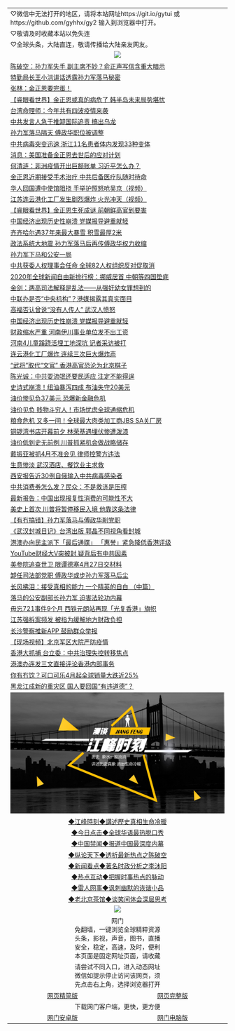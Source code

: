  <table>
 
<tr>
<td colspan="2" align=left>
♡微信中无法打开的地区，请将本站网址https://git.io/gytui 或 https://github.com/gyhhx/gy2 输入到浏览器中打开。 
 </td>
</tr>
 <tr>
 <td colspan="2" align=left>
♡敬请及时收藏本站以免失连
 </td>
   <tr>
<td colspan="2" align=left>
♡全球头条，大陆直连，敬请传播给大陆亲友网友。
 </td>
</tr>
 
 <tr>
    <td colspan="2" align=center><img src="https://cdn.jsdelivr.net/gh/gyoupiodf/im1/%E7%BD%91%E9%97%A8%E6%96%B0%E9%97%BB1.jpg"></td>
 </tr>

<tr><td colspan="2" align="left"><a href="https://xfine.casa/?name=c1160429&key=exgxucyqmkwgvwch&from=gy">陈破空：孙力军失手 副主席不妙？俞正声写信含重大暗示</a></td></tr>
<tr><td colspan="2" align="left"><a href="https://xfine.casa/?name=c1160461&key=exgxucyqmkwgvwch&from=gy">特勤局长王小洪讲话透露孙力军落马秘密</a></td></tr>
<tr><td colspan="2" align="left"><a href="https://xfine.casa/?name=c1160452&key=exgxucyqmkwgvwch&from=gy">张林：金正恩要完蛋！</a></td></tr>
<tr><td colspan="2" align="left"><a href="https://xfine.casa/?name=c1160430&key=exgxucyqmkwgvwch&from=gy">【睿眼看世界】金正恩或真的病危了 韩半岛未来局势堪忧</a></td></tr>
<tr><td colspan="2" align="left"><a href="https://xfine.casa/?name=c1160440&key=exgxucyqmkwgvwch&from=gy">台湾命理师：今年共有四波疫情来袭</a></td></tr>
<tr><td colspan="2" align="left"><a href="https://xfine.casa/?name=c1160479&key=exgxucyqmkwgvwch&from=gy">中共发言人急于推卸国际追责 搞出乌龙</a></td></tr>
<tr><td colspan="2" align="left"><a href="https://xfine.casa/?name=c1160428&key=exgxucyqmkwgvwch&from=gy">孙力军落马隔天 傅政华职位被调整</a></td></tr>
<tr><td colspan="2" align="left"><a href="https://xfine.casa/?name=c1160481&key=exgxucyqmkwgvwch&from=gy">中共病毒突变迅速 浙江11名患者体内发现33种变体</a></td></tr>
<tr><td colspan="2" align="left"><a href="https://xfine.casa/?name=c1160470&key=exgxucyqmkwgvwch&from=gy">消息：美国准备金正恩去世后的应对计划</a></td></tr>
<tr><td colspan="2" align="left"><a href="https://xfine.casa/?name=c1160480&key=exgxucyqmkwgvwch&from=gy">何清涟：非洲疫情开出巨额账单 习近平怎么办？</a></td></tr>
<tr><td colspan="2" align="left"><a href="https://xfine.casa/?name=c1160487&key=exgxucyqmkwgvwch&from=gy">金正恩近期接受手术治疗 中共后备医疗队随时待命</a></td></tr>
<tr><td colspan="2" align="left"><a href="https://xfine.casa/?name=c1160439&key=exgxucyqmkwgvwch&from=gy">华人回国遭中使馆阻挠 手举护照怒呛吴京（视频）</a></td></tr>
<tr><td colspan="2" align="left"><a href="https://xfine.casa/?name=c1160482&key=exgxucyqmkwgvwch&from=gy">江苏连云港化工厂发生剧烈爆炸 火光冲天（视频）</a></td></tr>
<tr><td colspan="2" align="left"><a href="https://xfine.casa/?name=c1160464&key=exgxucyqmkwgvwch&from=gy">【睿眼看世界】金正恩生死成谜 前朝鲜高官到要害</a></td></tr>
<tr><td colspan="2" align="left"><a href="https://xfine.casa/?name=c1160471&key=exgxucyqmkwgvwch&from=gy">中国经济出现历史性崩溃 党媒报导避重就轻</a></td></tr>
<tr><td colspan="2" align="left"><a href="https://xfine.casa/?name=c1160437&key=exgxucyqmkwgvwch&from=gy">齐齐哈尔遇37年来最大暴雪 积雪最厚2米</a></td></tr>
<tr><td colspan="2" align="left"><a href="https://xfine.casa/?name=c1160501&key=exgxucyqmkwgvwch&from=gy">政法系统大地震 孙力军落马后再传傅政华权力收缩</a></td></tr>
<tr><td colspan="2" align="left"><a href="https://xfine.casa/?name=c1160502&key=exgxucyqmkwgvwch&from=gy">孙力军下马和公安一局</a></td></tr>
<tr><td colspan="2" align="left"><a href="https://xfine.casa/?name=c1160499&key=exgxucyqmkwgvwch&from=gy">中共获委人权理事会任命 全球82人权组织反对促取消</a></td></tr>
<tr><td colspan="2" align="left"><a href="https://xfine.casa/?name=c1160472&key=exgxucyqmkwgvwch&from=gy">2020年全球新闻自由新排行榜：挪威居首 中朝等四国垫底</a></td></tr>
<tr><td colspan="2" align="left"><a href="https://xfine.casa/?name=c1160483&key=exgxucyqmkwgvwch&from=gy">金剑：两高司法解释是乱法——从强奸幼女罪想到的</a></td></tr>
<tr><td colspan="2" align="left"><a href="https://xfine.casa/?name=c1160438&key=exgxucyqmkwgvwch&from=gy">中联办是否“中央机构”？港媒揭露其真实面目</a></td></tr>
<tr><td colspan="2" align="left"><a href="https://xfine.casa/?name=c1160491&key=exgxucyqmkwgvwch&from=gy">高福否认曾说“没有人传人” 武汉人愤怒</a></td></tr>
<tr><td colspan="2" align="left"><a href="https://xfine.casa/?name=c1160450&key=exgxucyqmkwgvwch&from=gy">中国经济出现历史性崩溃 党媒报导避重就轻</a></td></tr>
<tr><td colspan="2" align="left"><a href="https://xfine.casa/?name=c1160441&key=exgxucyqmkwgvwch&from=gy">财政缩水严重 河南伊川事业单位发不出工资</a></td></tr>
<tr><td colspan="2" align="left"><a href="https://xfine.casa/?name=c1160453&key=exgxucyqmkwgvwch&from=gy">河南4儿童蹊跷活埋工地深坑 记者采访被打</a></td></tr>
<tr><td colspan="2" align="left"><a href="https://xfine.casa/?name=c1160458&key=exgxucyqmkwgvwch&from=gy">连云港化工厂爆炸 连续三次巨大爆炸声</a></td></tr>
<tr><td colspan="2" align="left"><a href="https://xfine.casa/?name=c1160445&key=exgxucyqmkwgvwch&from=gy">“武将”取代“文官” 香港高官恐沦为北京棋子</a></td></tr>
<tr><td colspan="2" align="left"><a href="https://xfine.casa/?name=c1160463&key=exgxucyqmkwgvwch&from=gy">陈光诚：中共耍流氓还要民适应 注定不能得逞</a></td></tr>
<tr><td colspan="2" align="left"><a href="https://xfine.casa/?name=c1160433&key=exgxucyqmkwgvwch&from=gy">史诗式崩溃！纽油暴泻四成 布油失守20美元</a></td></tr>
<tr><td colspan="2" align="left"><a href="https://xfine.casa/?name=c1160431&key=exgxucyqmkwgvwch&from=gy">油价惨见负37美元 恐爆新金融危机</a></td></tr>
<tr><td colspan="2" align="left"><a href="https://xfine.casa/?name=c1160448&key=exgxucyqmkwgvwch&from=gy">油价见负 贱物斗穷人！市场忧虑全球通缩危机</a></td></tr>
<tr><td colspan="2" align="left"><a href="https://xfine.casa/?name=c1160455&key=exgxucyqmkwgvwch&from=gy">粮食危机 又多一间！全球最大肉类加工商JBS SA关厂房</a></td></tr>
<tr><td colspan="2" align="left"><a href="https://xfine.casa/?name=c1160496&key=exgxucyqmkwgvwch&from=gy">铜锣湾书店开幕前夕 林荣基遇埋伏惨遭泼漆</a></td></tr>
<tr><td colspan="2" align="left"><a href="https://xfine.casa/?name=c1160426&key=exgxucyqmkwgvwch&from=gy">油价低到史无前例 川普抓紧机会做战略储存</a></td></tr>
<tr><td colspan="2" align="left"><a href="https://xfine.casa/?name=c1160427&key=exgxucyqmkwgvwch&from=gy">戴振亚被抓4月不准会见 律师控警方违法</a></td></tr>
<tr><td colspan="2" align="left"><a href="https://xfine.casa/?name=c1160494&key=exgxucyqmkwgvwch&from=gy">生意惨淡 武汉酒店、餐饮业主求救</a></td></tr>
<tr><td colspan="2" align="left"><a href="https://xfine.casa/?name=c1160473&key=exgxucyqmkwgvwch&from=gy">西安报告近30例自俄输入中共病毒感染者</a></td></tr>
<tr><td colspan="2" align="left"><a href="https://xfine.casa/?name=c1160460&key=exgxucyqmkwgvwch&from=gy">中共消费券怎么发？民众：不是救济是压榨</a></td></tr>
<tr><td colspan="2" align="left"><a href="https://xfine.casa/?name=c1160457&key=exgxucyqmkwgvwch&from=gy">最新报告：中国出现报复性消费的可能性不大</a></td></tr>
<tr><td colspan="2" align="left"><a href="https://xfine.casa/?name=c1160454&key=exgxucyqmkwgvwch&from=gy">美史上首次 川普将暂停移民入境 他靠这条法律</a></td></tr>
<tr><td colspan="2" align="left"><a href="https://xfine.casa/?name=c1160478&key=exgxucyqmkwgvwch&from=gy">【有冇搞错】孙力军落马与傅政华削党职</a></td></tr>
<tr><td colspan="2" align="left"><a href="https://xfine.casa/?name=c1160495&key=exgxucyqmkwgvwch&from=gy">《武汉封城日记》台湾出版 郭晶不同视角看封城</a></td></tr>
<tr><td colspan="2" align="left"><a href="https://xfine.casa/?name=c1160497&key=exgxucyqmkwgvwch&from=gy">港澳办向民主派下「最后通牒」 「惠誉」紧急降低香港评级</a></td></tr>
<tr><td colspan="2" align="left"><a href="https://xfine.casa/?name=c1160486&key=exgxucyqmkwgvwch&from=gy">YouTube财经大V突被封 疑背后有中共因素</a></td></tr>
<tr><td colspan="2" align="left"><a href="https://xfine.casa/?name=c1160466&key=exgxucyqmkwgvwch&from=gy">美参院追查世卫 限谭德塞4月27日交材料</a></td></tr>
<tr><td colspan="2" align="left"><a href="https://xfine.casa/?name=c1160508&key=exgxucyqmkwgvwch&from=gy">卸任司法部党职 傅政华或步孙力军落马后尘</a></td></tr>
<tr><td colspan="2" align="left"><a href="https://xfine.casa/?name=c1160484&key=exgxucyqmkwgvwch&from=gy">长风拂泪：接受真相的能力 一个精英的自白 （中篇）</a></td></tr>
<tr><td colspan="2" align="left"><a href="https://xfine.casa/?name=c1160451&key=exgxucyqmkwgvwch&from=gy">落马的公安副部长孙力军 迫害法轮功内幕</a></td></tr>
<tr><td colspan="2" align="left"><a href="https://xfine.casa/?name=c1160498&key=exgxucyqmkwgvwch&from=gy">毋忘721事件9个月 西铁元朗站再现「光复香港」旗帜</a></td></tr>
<tr><td colspan="2" align="left"><a href="https://xfine.casa/?name=c1160467&key=exgxucyqmkwgvwch&from=gy">江苏强拆案频发 被指为缓解地方财政负担</a></td></tr>
<tr><td colspan="2" align="left"><a href="https://xfine.casa/?name=c1160492&key=exgxucyqmkwgvwch&from=gy">长沙警察推新APP 鼓励群众举报</a></td></tr>
<tr><td colspan="2" align="left"><a href="https://xfine.casa/?name=c1160507&key=exgxucyqmkwgvwch&from=gy">【现场视频】北京军区大院严防疫情</a></td></tr>
<tr><td colspan="2" align="left"><a href="https://xfine.casa/?name=c1160436&key=exgxucyqmkwgvwch&from=gy">香港大抓捕 台立委：中共治理失控转移焦点</a></td></tr>
<tr><td colspan="2" align="left"><a href="https://xfine.casa/?name=c1160500&key=exgxucyqmkwgvwch&from=gy">港澳办连发三文直接评论香港内部事务</a></td></tr>
<tr><td colspan="2" align="left"><a href="https://xfine.casa/?name=c1160432&key=exgxucyqmkwgvwch&from=gy">你有冇饮？可口可乐4月起全球销量大跌近25%</a></td></tr>
<tr><td colspan="2" align="left"><a href="https://xfine.casa/?name=c1160493&key=exgxucyqmkwgvwch&from=gy">黑龙江成新的重灾区 国人要回国“有违道德”？</a></td></tr>

 <tr>
   <td colspan="2" align=center><img src="https://github.com/gyoupiodf/im1/blob/master/jf-1.jpg"></td>
  </tr>
   <tr>
   <td colspan="2" align=center> 
<a href="https://xfine.casa/oo.aspx?name=c922850&key=exgxucyqmkwgvwch&from=gy&tag=9877">◆江峰時刻◆講述歷史真相生命冷暖</a><br/>
    </td>
  </tr>
   <tr>
   <td colspan="2" align=center> 
<a href="https://xfine.casa/oo.aspx?name=c816850&key=exgxucyqmkwgvwch&from=gy&tag=9877">◆今日点击◆全球华语最热脱口秀</a><br/>
    </td>
  </tr>
  <tr>
  <td colspan="2" align=center>
<a href="https://xfine.casa/oo.aspx?name=c816860&key=exgxucyqmkwgvwch&from=gy&tag=99733110">◆中国禁闻◆报道中国最深度内幕</a><br/>
   </tr>
  <tr>
     <td colspan="2" align=center>
<a href="https://xfine.casa/oo.aspx?name=c816855&key=exgxucyqmkwgvwch&from=gy&tag=997110">◆纵论天下◆透析最新热点之陈破空</a><br/>
   </tr>
   <tr>
      <td colspan="2" align=center>
<a href="https://xfine.casa/oo.aspx?name=c838308&key=exgxucyqmkwgvwch&from=gy&tag=9973110">◆新闻看点◆著名时政分析之李沐阳</a><br/>
   </tr>
   <tr>
     <td colspan="2" align=center>
<a href="https://xfine.casa/oo.aspx?name=c816852&key=exgxucyqmkwgvwch&from=gy&tag=9733110">◆热点互动◆把握时事热点的脉动</a><br/>
   </tr>
   <tr>
      <td colspan="2" align=center>
<a href="https://xfine.casa/oo.aspx?name=c816694&key=exgxucyqmkwgvwch&from=gy&tag=93310">◆雷人网事◆讽刺幽默的诙谐小品</a><br/>
   </tr>
   <tr>
    <td colspan="2" align=center>
<a href="https://xfine.casa/oo.aspx?name=c816650&key=exgxucyqmkwgvwch&from=gy&tag=9973110">◆老北京茶馆◆谈笑间体会深层思考</a><br/>
   </tr>
 <tr>
    <td colspan="2" align="center"><img src="https://gitlab.com/ogate2/up/raw/master/_/oGate65.jpg"/></td>
  </tr>
  <tr>
    <td colspan="2" align="center">网门<br/>免翻墙，一键浏览全球精粹资源<br/>头条，影视，声音，图书，直播<br/>安全，稳定，高速，及时，便利<br/>本页面是固定网址页面，请收藏</td>
  <tr>
  <tr>
    <td colspan="2" align="center">请尝试不同入口，进入动态网址<br/>微信如提示停止访问该网页，须<br/>先点击右上角，选择浏览器打开</td>
  <tr>  
  <tr>
    <td align="center"><a href="https://gitcdn.xyz/repo/otiny/up/master/show002.htm">网页精简版</a></td>
    <td align="center"><a href="https://gitcdn.xyz/repo/otiny/up/master/show001.htm">网页完整版</a></td>
  </tr>
  <tr>
    <td colspan="2" align="center">下载网门客户端，更快，更方便</td>
  <tr>
  <tr>
    <td align="center"><a href="https://raw.githubusercontent.com/opipe/up/master/oGatea.apk">网门安卓版</a></td>
    <td align="center"><a href="https://raw.githubusercontent.com/opipe/up/master/oGate.zip">网门电脑版</a></td>
  </tr>
</table>
